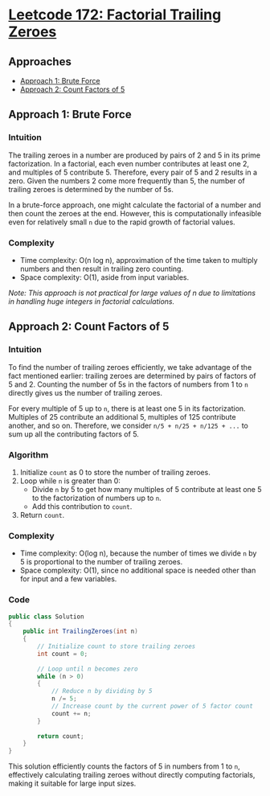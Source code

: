# [Leetcode 172: Factorial Trailing Zeroes](https://leetcode.com/problems/factorial-trailing-zeroes/)

## Approaches
- [Approach 1: Brute Force](#approach-1-brute-force)
- [Approach 2: Count Factors of 5](#approach-2-count-factors-of-5)

## Approach 1: Brute Force

### Intuition
The trailing zeroes in a number are produced by pairs of 2 and 5 in its prime factorization. In a factorial, each even number contributes at least one 2, and multiples of 5 contribute 5. Therefore, every pair of 5 and 2 results in a zero. Given the numbers 2 come more frequently than 5, the number of trailing zeroes is determined by the number of 5s.

In a brute-force approach, one might calculate the factorial of a number and then count the zeroes at the end. However, this is computationally infeasible even for relatively small `n` due to the rapid growth of factorial values.

### Complexity
- Time complexity: O(n log n), approximation of the time taken to multiply numbers and then result in trailing zero counting.
- Space complexity: O(1), aside from input variables.

*Note: This approach is not practical for large values of n due to limitations in handling huge integers in factorial calculations.*

## Approach 2: Count Factors of 5

### Intuition
To find the number of trailing zeroes efficiently, we take advantage of the fact mentioned earlier: trailing zeroes are determined by pairs of factors of 5 and 2. Counting the number of 5s in the factors of numbers from 1 to `n` directly gives us the number of trailing zeroes.

For every multiple of 5 up to `n`, there is at least one 5 in its factorization. Multiples of 25 contribute an additional 5, multiples of 125 contribute another, and so on. Therefore, we consider `n/5 + n/25 + n/125 + ...` to sum up all the contributing factors of 5.

### Algorithm
1. Initialize `count` as 0 to store the number of trailing zeroes.
2. Loop while `n` is greater than 0:
   - Divide `n` by 5 to get how many multiples of 5 contribute at least one 5 to the factorization of numbers up to `n`.
   - Add this contribution to `count`.
3. Return `count`.

### Complexity
- Time complexity: O(log n), because the number of times we divide `n` by 5 is proportional to the number of trailing zeroes.
- Space complexity: O(1), since no additional space is needed other than for input and a few variables.

### Code
```csharp
public class Solution
{
    public int TrailingZeroes(int n)
    {
        // Initialize count to store trailing zeroes
        int count = 0;
        
        // Loop until n becomes zero
        while (n > 0)
        {
            // Reduce n by dividing by 5
            n /= 5;
            // Increase count by the current power of 5 factor count
            count += n;
        }
        
        return count;
    }
}
```

This solution efficiently counts the factors of 5 in numbers from 1 to `n`, effectively calculating trailing zeroes without directly computing factorials, making it suitable for large input sizes.

